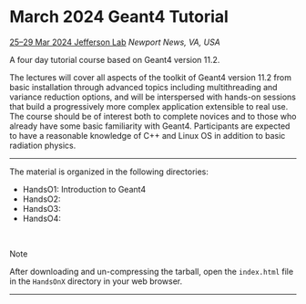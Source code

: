 # March 2024 Geant4 Tutorial

[25–29 Mar 2024 Jefferson Lab](https://indico.jlab.org/event/828/)
_Newport News, VA, USA_

A four day tutorial course based on Geant4 version 11.2. 

 
The lectures will cover all aspects of the toolkit of Geant4 version 11.2 
from basic installation through advanced topics including multithreading 
and variance reduction options, and will be interspersed with hands-on 
sessions that build a progressively more complex application extensible 
to real use. The course should be of interest both to complete novices 
and to those who already have some basic familiarity with Geant4. 
Participants are expected to have a reasonable knowledge of C++ and 
Linux OS in addition to basic radiation physics.
 
---

The material is organized in the following directories:

- HandsO1: Introduction to Geant4
- HandsO2:
- HandsO3:
- HandsO4:

<br/>

> [!NOTE]
> After downloading and un-compressing the tarball, open the `index.html` file in the `HandsOnX` 
directory in your web browser. 

---
